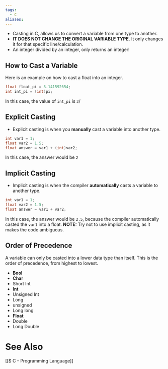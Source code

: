 ```yaml
---
tags:
  - C
aliases:
---
```

- Casting in C, allows us to convert a variable from one type to another.
- **IT DOES NOT CHANGE THE ORIGINAL VARIABLE TYPE.** It only changes it for that specific line/calculation.
- An integer divided by an integer, only returns an integer!
## How to Cast a Variable
Here is an example on how to cast a float into an integer.
```c showlinenumbers
float float_pi = 3.141592654;
int int_pi = (int)pi;
```
In this case, the value of `int_pi` is `3`/

## Explicit Casting
- Explicit casting is when you **manually** cast a variable into another type.
```c showlinenumbers
int var1 = 1;
float var2 = 1.5;
float answer = var1 + (int)var2;
```
In this case, the answer would be `2`

## Implicit Casting
- Implicit casting is when the compiler **automatically** casts a variable to another type.
```c showlinenumbers
int var1 = 1;
float var2 = 1.5;
float answer = var1 + var2;
```
In this case, the answer would be `2.5`, because the compiler automatically casted the `var1` into a float.
**NOTE:** Try not to use implicit casting, as it makes the code ambiguous.

## Order of Precedence
A variable can only be casted into a lower data type than itself. This is the order of precedence, from highest to lowest.
- **Bool**
- **Char**
- Short Int
- **Int**
- Unsigned Int
- Long
- unsigned
- Long long
- **Float**
- Double
- Long Double

# See Also
[[$ C - Programming Language]]